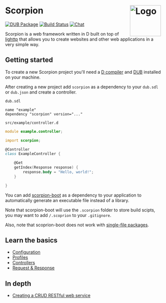 Scorpion
<img align="right" alt="Logo" width="100" src="https://i.imgur.com/A7ozW1W.png">
=======

[![DUB Package](https://img.shields.io/dub/v/scorpion.svg)](https://code.dlang.org/packages/scorpion)
[![Build Status](https://travis-ci.org/scorpion-framework/scorpion.svg?branch=master)](https://travis-ci.org/scorpion-framework/scorpion)
[![Chat](https://img.shields.io/badge/chat-on%20discord-7289da.svg)](https://discord.gg/b3YQ3J6)

Scorpion is a web framework written in D built on top of [lighttp](https://github.com/Kripth/lighttp) that allows you to create websites and other web applications in a very simple way.

## Getting started

To create a new Scorpion project you'll need a [D compiler](https://dlang.org/download.html) and [DUB](https://code.dlang.org/download) installed on your machine.

After creating a new project add `scorpion` as a dependency to your `dub.sdl` or `dub.json` and create a controller.

`dub.sdl`
```sdl
name "example"
dependency "scorpion" version="..."
```

`src/example/controller.d`
```d
module example.controller;

import scorpion;

@Controller
class ExampleController {

	@Get
	getIndex(Response response) {
		response.body = "Hello, world!";
	}

}
```

You can add [scorpion-boot](https://scorpion-boot.dub.pm) as a dependency to your application to automatically generate an executable file instead of a library.

Note that scorpion-boot will use the `.scorpion` folder to store build scipts, you may want to add `/.scoprion` to your `.gitignore`.

Also, note that scoprion-boot does not work with [single-file packages](https://dub.pm/advanced_usage.html).

## Learn the basics

- [Configuration](https://github.com/scorpion-framework/scorpion/wiki/Configuration)
- [Profiles](https://github.com/scorpion-framework/scorpion/wiki/Profiles)
- [Controllers](https://github.com/scorpion-framework/scorpion/wiki/Controller)
- [Request & Response](https://github.com/scorpion-framework/scorpion/wiki/Request-&-Response)

## In depth

- [Creating a CRUD RESTful web service](examples/crud)
